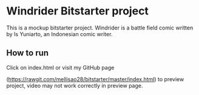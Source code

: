 Windrider Bitstarter project
===================================================
This is a mockup bitstarter project. Windrider is a battle field comic written by Is Yuniarto, an Indonesian comic writer. 

How to run
-----------
Click on index.html or visit my GitHub page 

(https://rawgit.com/mellisao28/bitstarter/master/index.html) to preview project, video may not work correctly in preview page.


